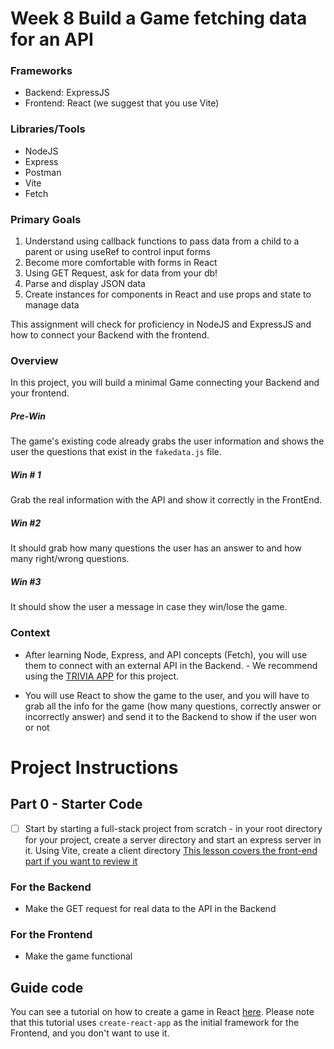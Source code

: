 # Week 8 Build a Game fetching data for an API

### Frameworks

- Backend: ExpressJS
- Frontend: React (we suggest that you use Vite)

### Libraries/Tools

- NodeJS
- Express
- Postman
- Vite
- Fetch

### Primary Goals

1. Understand using callback functions to pass data from a child to a parent or using useRef to control input forms
2. Become more comfortable with forms in React
3. Using GET Request, ask for data from your db!
4. Parse and display JSON data
5. Create instances for components in React and use props and state to manage data

This assignment will check for proficiency in NodeJS and ExpressJS and how to connect your Backend with the frontend.

### Overview

In this project, you will build a minimal Game connecting your Backend and your frontend.

##### Pre-Win

The game's existing code already grabs the user information and shows the user the questions that exist in the `fakedata.js` file.

##### Win # 1

Grab the real information with the API and show it correctly in the FrontEnd.

##### Win #2

It should grab how many questions the user has an answer to and how many right/wrong questions.

##### Win #3

It should show the user a message in case they win/lose the game.

### Context

- After learning Node, Express, and API concepts (Fetch), you will use them to connect with an external API in the Backend. - We recommend using the [TRIVIA APP](https://opentdb.com/api_config.php) for this project.

- You will use React to show the game to the user, and you will have to grab all the info for the game (how many questions, correctly answer or incorrectly answer) and send it to the Backend to show if the user won or not

# Project Instructions

## Part 0 - Starter Code

- [ ] Start by starting a full-stack project from scratch - in your root directory for your project, create a server directory and start an express server in it.  Using Vite, create a client directory [This lesson covers the front-end part if you want to review it](https://github.com/Techtonica/curriculum/blob/main/react-js/react-local-vite.md)

### For the Backend

- Make the GET request for real data to the API in the Backend

### For the Frontend

- Make the game functional

## Guide code

You can see a tutorial on how to create a game in React [here](https://www.freecodecamp.org/news/how-to-build-a-quiz-app-using-react/). Please note that this tutorial uses `create-react-app` as the initial framework for the Frontend, and you don't want to use it. 
